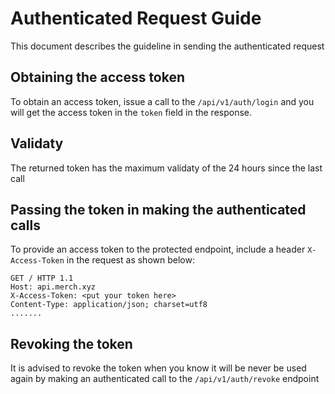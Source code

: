# Authenticated Request Guide

This document describes the guideline in sending the authenticated request

## Obtaining the access token

To obtain an access token, issue a call to the `/api/v1/auth/login` and you will get the access token in the `token` field in the response.

## Validaty

The returned token has the maximum validaty of the 24 hours since the last call

## Passing the token in making the authenticated calls

To provide an access token to the protected endpoint, include a header `X-Access-Token` in the request as shown below:

```
GET / HTTP 1.1
Host: api.merch.xyz
X-Access-Token: <put your token here>
Content-Type: application/json; charset=utf8
.......
```

## Revoking the token

It is advised to revoke the token when you know it will be never be used again by making an authenticated call to the `/api/v1/auth/revoke` endpoint
